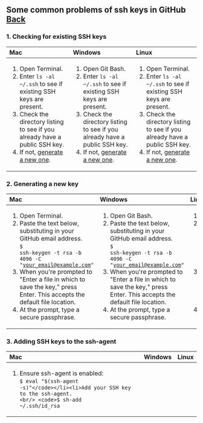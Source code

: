 ## Some common problems of ssh keys in GitHub [Back](./qa.md)

### 1. Checking for existing SSH keys

Mac|Windows|Linux
:--|:------|:----
<ol><li>Open Terminal.</li><li>Enter <code>ls -al ~/.ssh</code> to see if existing SSH keys are present.</li><li>Check the directory listing to see if you already have a public SSH key.</li><li>If not, <a href="#generating-a-new-key">generate a new one</a>.</li></ol>|<ol><li>Open Git Bash.</li><li>Enter <code>ls -al ~/.ssh</code> to see if existing SSH keys are present.</li><li>Check the directory listing to see if you already have a public SSH key.</li><li>If not, <a href="#generating-a-new-key">generate a new one</a>.</li></ol>|<ol><li>Open Terminal.</li><li>Enter <code>ls -al ~/.ssh</code> to see if existing SSH keys are present.</li><li>Check the directory listing to see if you already have a public SSH key.</li><li>If not, <a href="#generating-a-new-key">generate a new one</a>.</li></ol>

### 2. Generating a new key

Mac|Windows|Linux
:--|:------|:----
<ol><li>Open Terminal.</li><li>Paste the text below, substituting in your GitHub email address. <br/> <code>$ ssh-keygen -t rsa -b 4096 -C "your_email@example.com"</code></li><li>When you're prompted to "Enter a file in which to save the key," press Enter. This accepts the default file location.</li><li>At the prompt, type a secure passphrase.</li></ol>|<ol><li>Open Git Bash.</li><li>Paste the text below, substituting in your GitHub email address. <br/> <code>$ ssh-keygen -t rsa -b 4096 -C "your_email@example.com"</code></li><li>When you're prompted to "Enter a file in which to save the key," press Enter. This accepts the default file location.</li><li>At the prompt, type a secure passphrase.</li></ol>|<ol><li>Open Terminal.</li><li>Paste the text below, substituting in your GitHub email address. <br/> <code>$ ssh-keygen -t rsa -b 4096 -C "your_email@example.com"</code></li><li>When you're prompted to "Enter a file in which to save the key," press Enter. This accepts the default file location.</li><li>At the prompt, type a secure passphrase.</li></ol>

### 3. Adding SSH keys to the ssh-agent

Mac|Windows|Linux
:--|:------|:----
<ol><li>Ensure ssh-agent is enabled: <br/> <code>$ eval "$(ssh-agent -s)"</code></li><li>Add your SSH key to the ssh-agent. <br/> <code>$ sh-add ~/.ssh/id_rsa</code></li></ol>|